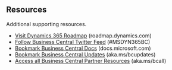 ## Resources

Additional supporting resources.

* [Visit Dynamics 365 Roadmap](https:/roadmap.dynamics.com) (roadmap.dynamics.com)
* [Follow Business Central Twitter Feed](https://twitter.com/MSDYN365BC) (#MSDYN365BC)
* [Bookmark Business Central Docs](https://docs.microsoft.com/en-us/dynamics365/business-central/) (docs.microsoft.com)
* [Bookmark Business Central Updates](https://docs.microsoft.com/en-us/dynamics365/business-central/dev-itpro/administration/update-rollout-timeline) (aka.ms/bcupdates)
* [Access all Business Central Partner Resources](https://docs.microsoft.com/en-us/dynamics365/business-central/dev-itpro/developer/readiness/readiness-ready-to-go) (aka.ms/bcall)
